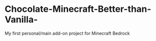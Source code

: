 # Chocolate-Minecraft-Better-than-Vanilla-
My first personal/main add-on project for Minecraft Bedrock
